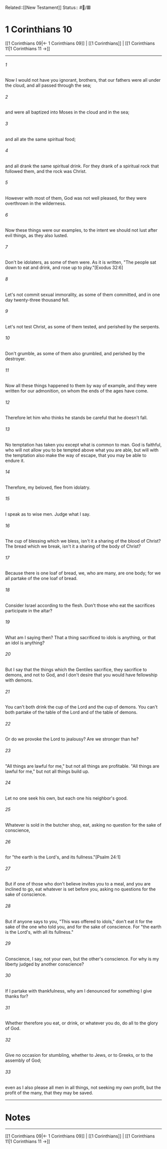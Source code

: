 Related::[[New Testament]]
Status:: #📖/🟥
# 1 Corinthians 10

[[1 Corinthians 09|← 1 Corinthians 09]] | [[1 Corinthians]] | [[1 Corinthians 11|1 Corinthians 11 →]]
***



###### 1 
Now I would not have you ignorant, brothers, that our fathers were all under the cloud, and all passed through the sea; 

###### 2 
and were all baptized into Moses in the cloud and in the sea; 

###### 3 
and all ate the same spiritual food; 

###### 4 
and all drank the same spiritual drink. For they drank of a spiritual rock that followed them, and the rock was Christ. 

###### 5 
However with most of them, God was not well pleased, for they were overthrown in the wilderness. 

###### 6 
Now these things were our examples, to the intent we should not lust after evil things, as they also lusted. 

###### 7 
Don't be idolaters, as some of them were. As it is written, "The people sat down to eat and drink, and rose up to play."<crossref intro="10:7">[Exodus 32:6]</crossref> 

###### 8 
Let's not commit sexual immorality, as some of them committed, and in one day twenty-three thousand fell. 

###### 9 
Let's not test Christ, as some of them tested, and perished by the serpents. 

###### 10 
Don't grumble, as some of them also grumbled, and perished by the destroyer. 

###### 11 
Now all these things happened to them by way of example, and they were written for our admonition, on whom the ends of the ages have come. 

###### 12 
Therefore let him who thinks he stands be careful that he doesn't fall. 

###### 13 
No temptation has taken you except what is common to man. God is faithful, who will not allow you to be tempted above what you are able, but will with the temptation also make the way of escape, that you may be able to endure it. 

###### 14 
Therefore, my beloved, flee from idolatry. 

###### 15 
I speak as to wise men. Judge what I say. 

###### 16 
The cup of blessing which we bless, isn't it a sharing of the blood of Christ? The bread which we break, isn't it a sharing of the body of Christ? 

###### 17 
Because there is one loaf of bread, we, who are many, are one body; for we all partake of the one loaf of bread. 

###### 18 
Consider Israel according to the flesh. Don't those who eat the sacrifices participate in the altar? 

###### 19 
What am I saying then? That a thing sacrificed to idols is anything, or that an idol is anything? 

###### 20 
But I say that the things which the Gentiles sacrifice, they sacrifice to demons, and not to God, and I don't desire that you would have fellowship with demons. 

###### 21 
You can't both drink the cup of the Lord and the cup of demons. You can't both partake of the table of the Lord and of the table of demons. 

###### 22 
Or do we provoke the Lord to jealousy? Are we stronger than he? 

###### 23 
"All things are lawful for me," but not all things are profitable. "All things are lawful for me," but not all things build up. 

###### 24 
Let no one seek his own, but each one his neighbor's good. 

###### 25 
Whatever is sold in the butcher shop, eat, asking no question for the sake of conscience, 

###### 26 
for "the earth is the Lord's, and its fullness."<crossref intro="10:26">[Psalm 24:1]</crossref> 

###### 27 
But if one of those who don't believe invites you to a meal, and you are inclined to go, eat whatever is set before you, asking no questions for the sake of conscience. 

###### 28 
But if anyone says to you, "This was offered to idols," don't eat it for the sake of the one who told you, and for the sake of conscience. For "the earth is the Lord's, with all its fullness." 

###### 29 
Conscience, I say, not your own, but the other's conscience. For why is my liberty judged by another conscience? 

###### 30 
If I partake with thankfulness, why am I denounced for something I give thanks for? 

###### 31 
Whether therefore you eat, or drink, or whatever you do, do all to the glory of God. 

###### 32 
Give no occasion for stumbling, whether to Jews, or to Greeks, or to the assembly of God; 

###### 33 
even as I also please all men in all things, not seeking my own profit, but the profit of the many, that they may be saved.

---
# Notes


***
[[1 Corinthians 09|← 1 Corinthians 09]] | [[1 Corinthians]] | [[1 Corinthians 11|1 Corinthians 11 →]]
